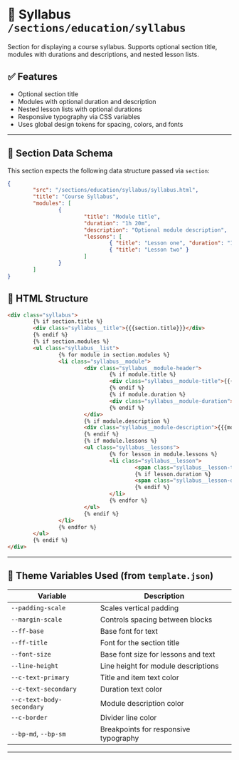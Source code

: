 # 📂 Syllabus `/sections/education/syllabus`

Section for displaying a course syllabus. Supports optional section title, modules with durations and descriptions, and nested lesson lists.

## ✅ Features

-   Optional section title
-   Modules with optional duration and description
-   Nested lesson lists with optional durations
-   Responsive typography via CSS variables
-   Uses global design tokens for spacing, colors, and fonts

---

## 🧾 Section Data Schema

This section expects the following data structure passed via `section`:

```json
{
        "src": "/sections/education/syllabus/syllabus.html",
        "title": "Course Syllabus",
        "modules": [
                {
                        "title": "Module title",
                        "duration": "1h 20m",
                        "description": "Optional module description",
                        "lessons": [
                                { "title": "Lesson one", "duration": "10m" },
                                { "title": "Lesson two" }
                        ]
                }
        ]
}
```

## 🧱 HTML Structure

```html
<div class="syllabus">
        {% if section.title %}
        <div class="syllabus__title">{{{section.title}}}</div>
        {% endif %}
        {% if section.modules %}
        <ul class="syllabus__list">
                {% for module in section.modules %}
                <li class="syllabus__module">
                        <div class="syllabus__module-header">
                                {% if module.title %}
                                <div class="syllabus__module-title">{{{module.title}}}</div>
                                {% endif %}
                                {% if module.duration %}
                                <div class="syllabus__module-duration">{{{module.duration}}}</div>
                                {% endif %}
                        </div>
                        {% if module.description %}
                        <div class="syllabus__module-description">{{{module.description}}}</div>
                        {% endif %}
                        {% if module.lessons %}
                        <ul class="syllabus__lessons">
                                {% for lesson in module.lessons %}
                                <li class="syllabus__lesson">
                                        <span class="syllabus__lesson-title">{{{lesson.title}}}</span>
                                        {% if lesson.duration %}
                                        <span class="syllabus__lesson-duration">{{{lesson.duration}}}</span>
                                        {% endif %}
                                </li>
                                {% endfor %}
                        </ul>
                        {% endif %}
                </li>
                {% endfor %}
        </ul>
        {% endif %}
</div>
```

---

## 🎨 Theme Variables Used (from `template.json`)

| Variable                        | Description                               |
| ------------------------------- | ----------------------------------------- |
| `--padding-scale`               | Scales vertical padding                   |
| `--margin-scale`                | Controls spacing between blocks           |
| `--ff-base`                     | Base font for text                        |
| `--ff-title`                    | Font for the section title                |
| `--font-size`                   | Base font size for lessons and text       |
| `--line-height`                 | Line height for module descriptions       |
| `--c-text-primary`              | Title and item text color                 |
| `--c-text-secondary`            | Duration text color                       |
| `--c-text-body-secondary`       | Module description color                  |
| `--c-border`                    | Divider line color                        |
| `--bp-md`, `--bp-sm`            | Breakpoints for responsive typography     |

---
